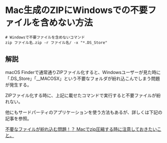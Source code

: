 # Mac生成のZIPにWindowsでの不要ファイルを含めない方法

```shell
# Windowsで不要ファイルを含めないコマンド
zip ファイル名.zip -r ファイル名/ -x "*.DS_Store"
```

## 解説

macOS Finderで通常通りZIPファイル化すると、Windowsユーザーが見た時に「.DS_Store」「__MACOSX」という不要なフォルダが紛れ込こんでしまう問題が発生する。

ZIPファイル化する時に、上記に載せたコマンドで実行すると不要ファイルが紛れない。

他にもサードパーティのアプリケーションを使う方法もあるが、詳しくは下記の記事を参照。

[不要なファイルが紛れ込む問題！？ Macでzip圧縮する時に注意しておきたいこと。
](https://tcd-theme.com/2019/12/mac-zip-compression.html)

